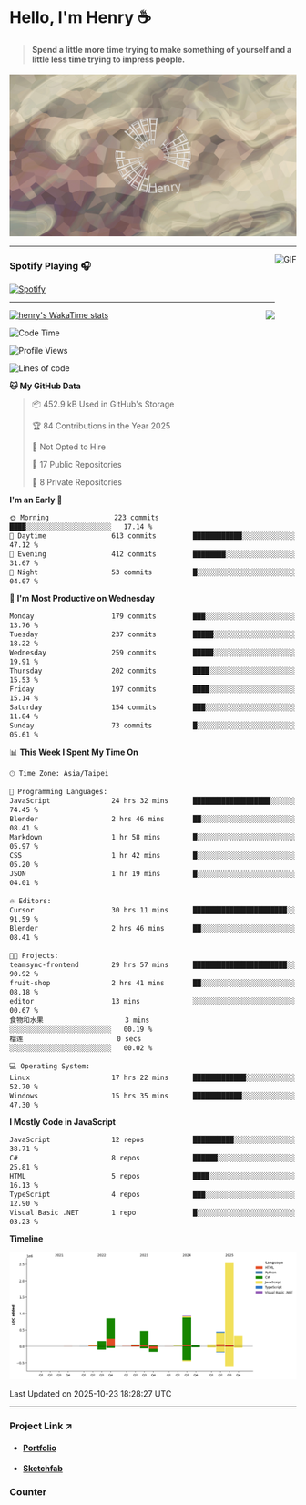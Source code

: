 # Hello, I'm Henry :coffee:

> #### Spend a little more time trying to make something of yourself and a little less time trying to impress people.
 
![](./images/cover.jpg)

---

<img align="right" alt="GIF" height="170px" src="https://media.giphy.com/media/J5B1Y8QZnzXXbLQIBu/giphy.gif" />

### Spotify Playing 🎧

[![Spotify](https://spotify-recently-played-beta.vercel.app/api/spotify)](https://open.spotify.com/user/31uznrpamxhroyd2bt7xchxgnhce)

---

<img align="right" src="https://github-readme-stats.vercel.app/api/top-langs/?username=henry5720&theme=tokyonight&hide_title=false" />

[![henry's WakaTime stats](https://github-readme-stats.vercel.app/api/wakatime?username=@henry5720&layout=compact)](https://github.com/anuraghazra/github-readme-stats)

<!--START_SECTION:waka-->
![Code Time](http://img.shields.io/badge/Code%20Time-625%20hrs%2029%20mins-blue)

![Profile Views](http://img.shields.io/badge/Profile%20Views-5-blue)

![Lines of code](https://img.shields.io/badge/From%20Hello%20World%20I%27ve%20Written-5.9%20million%20lines%20of%20code-blue)

**🐱 My GitHub Data** 

> 📦 452.9 kB Used in GitHub's Storage 
 > 
> 🏆 84 Contributions in the Year 2025
 > 
> 🚫 Not Opted to Hire
 > 
> 📜 17 Public Repositories 
 > 
> 🔑 8 Private Repositories 
 > 
**I'm an Early 🐤** 

```text
🌞 Morning                223 commits         ████░░░░░░░░░░░░░░░░░░░░░   17.14 % 
🌆 Daytime                613 commits         ████████████░░░░░░░░░░░░░   47.12 % 
🌃 Evening                412 commits         ████████░░░░░░░░░░░░░░░░░   31.67 % 
🌙 Night                  53 commits          █░░░░░░░░░░░░░░░░░░░░░░░░   04.07 % 
```
📅 **I'm Most Productive on Wednesday** 

```text
Monday                   179 commits         ███░░░░░░░░░░░░░░░░░░░░░░   13.76 % 
Tuesday                  237 commits         █████░░░░░░░░░░░░░░░░░░░░   18.22 % 
Wednesday                259 commits         █████░░░░░░░░░░░░░░░░░░░░   19.91 % 
Thursday                 202 commits         ████░░░░░░░░░░░░░░░░░░░░░   15.53 % 
Friday                   197 commits         ████░░░░░░░░░░░░░░░░░░░░░   15.14 % 
Saturday                 154 commits         ███░░░░░░░░░░░░░░░░░░░░░░   11.84 % 
Sunday                   73 commits          █░░░░░░░░░░░░░░░░░░░░░░░░   05.61 % 
```


📊 **This Week I Spent My Time On** 

```text
🕑︎ Time Zone: Asia/Taipei

💬 Programming Languages: 
JavaScript               24 hrs 32 mins      ███████████████████░░░░░░   74.45 % 
Blender                  2 hrs 46 mins       ██░░░░░░░░░░░░░░░░░░░░░░░   08.41 % 
Markdown                 1 hr 58 mins        █░░░░░░░░░░░░░░░░░░░░░░░░   05.97 % 
CSS                      1 hr 42 mins        █░░░░░░░░░░░░░░░░░░░░░░░░   05.20 % 
JSON                     1 hr 19 mins        █░░░░░░░░░░░░░░░░░░░░░░░░   04.01 % 

🔥 Editors: 
Cursor                   30 hrs 11 mins      ███████████████████████░░   91.59 % 
Blender                  2 hrs 46 mins       ██░░░░░░░░░░░░░░░░░░░░░░░   08.41 % 

🐱‍💻 Projects: 
teamsync-frontend        29 hrs 57 mins      ███████████████████████░░   90.92 % 
fruit-shop               2 hrs 41 mins       ██░░░░░░░░░░░░░░░░░░░░░░░   08.18 % 
editor                   13 mins             ░░░░░░░░░░░░░░░░░░░░░░░░░   00.67 % 
食物和水果                    3 mins              ░░░░░░░░░░░░░░░░░░░░░░░░░   00.19 % 
榴莲                       0 secs              ░░░░░░░░░░░░░░░░░░░░░░░░░   00.02 % 

💻 Operating System: 
Linux                    17 hrs 22 mins      █████████████░░░░░░░░░░░░   52.70 % 
Windows                  15 hrs 35 mins      ████████████░░░░░░░░░░░░░   47.30 % 
```

**I Mostly Code in JavaScript** 

```text
JavaScript               12 repos            ██████████░░░░░░░░░░░░░░░   38.71 % 
C#                       8 repos             ██████░░░░░░░░░░░░░░░░░░░   25.81 % 
HTML                     5 repos             ████░░░░░░░░░░░░░░░░░░░░░   16.13 % 
TypeScript               4 repos             ███░░░░░░░░░░░░░░░░░░░░░░   12.90 % 
Visual Basic .NET        1 repo              █░░░░░░░░░░░░░░░░░░░░░░░░   03.23 % 
```



**Timeline**

![Lines of Code chart](https://raw.githubusercontent.com/henry5720/henry5720/main/assets/bar_graph.png)


 Last Updated on 2025-10-23 18:28:27 UTC
<!--END_SECTION:waka-->

---

### Project Link ↗️

- #### [Portfolio](https://drive.google.com/file/d/1kb96bzn4Bhdb4pImsUvKz9Oi9cx455D2/view?usp=drivesdk)
- #### [Sketchfab](https://sketchfab.com/henry4294967296/models)

### Counter
![[](https://count.getloli.com/@test?name=test&theme=random&padding=7&offset=0&align=top&scale=1&pixelated=1&darkmode=auto)](https://count.getloli.com/@henry5720?name=henry5720&theme=random&padding=7&offset=0&align=top&scale=1&pixelated=1&darkmode=1)
